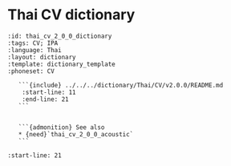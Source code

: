 
# Thai CV dictionary

``````{dictionary} Thai CV dictionary
:id: thai_cv_2_0_0_dictionary
:tags: CV; IPA
:language: Thai
:layout: dictionary
:template: dictionary_template
:phoneset: CV

   ```{include} ../../../dictionary/Thai/CV/v2.0.0/README.md
    :start-line: 11
    :end-line: 21
   ```


   ```{admonition} See also
   * {need}`thai_cv_2_0_0_acoustic`
   ```

``````

```{include} ../../../dictionary/Thai/CV/v2.0.0/README.md
:start-line: 21
```
